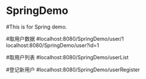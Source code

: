 # SpringDemo

#This is for Spring demo.

#取用户数据
#localhost:8080/SpringDemo/user/1  localhost:8080/SpringDemo/user?id=1

#取用户列表
#localhost:8080/SpringDemo/userList

#登记新用户
#localhost:8080/SpringDemo/userRegister